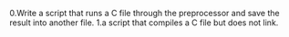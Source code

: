 0.Write a script that runs a C file through the preprocessor and save the result into another file.
1.a script that compiles a C file but does not link.